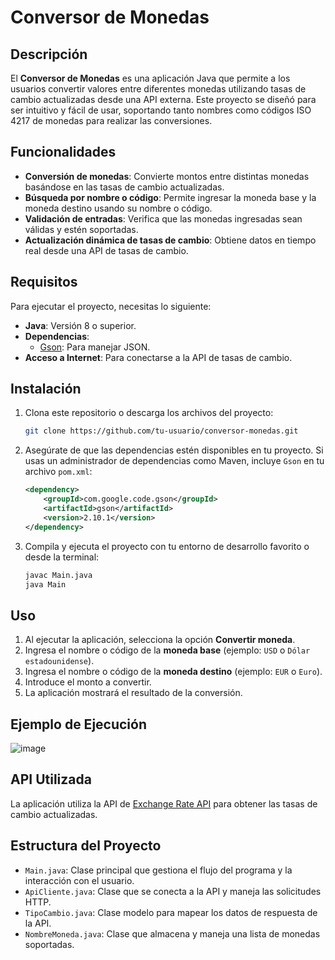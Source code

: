 # Conversor de Monedas

## Descripción

El **Conversor de Monedas** es una aplicación Java que permite a los usuarios convertir valores entre diferentes monedas utilizando tasas de cambio actualizadas desde una API externa. Este proyecto se diseñó para ser intuitivo y fácil de usar, soportando tanto nombres como códigos ISO 4217 de monedas para realizar las conversiones.

## Funcionalidades

- **Conversión de monedas**: Convierte montos entre distintas monedas basándose en las tasas de cambio actualizadas.
- **Búsqueda por nombre o código**: Permite ingresar la moneda base y la moneda destino usando su nombre o código.
- **Validación de entradas**: Verifica que las monedas ingresadas sean válidas y estén soportadas.
- **Actualización dinámica de tasas de cambio**: Obtiene datos en tiempo real desde una API de tasas de cambio.

## Requisitos

Para ejecutar el proyecto, necesitas lo siguiente:

- **Java**: Versión 8 o superior.
- **Dependencias**:
  - [Gson](https://github.com/google/gson): Para manejar JSON.
- **Acceso a Internet**: Para conectarse a la API de tasas de cambio.

## Instalación

1. Clona este repositorio o descarga los archivos del proyecto:

   ```bash
   git clone https://github.com/tu-usuario/conversor-monedas.git
   ```

2. Asegúrate de que las dependencias estén disponibles en tu proyecto. Si usas un administrador de dependencias como Maven, incluye `Gson` en tu archivo `pom.xml`:

   ```xml
   <dependency>
       <groupId>com.google.code.gson</groupId>
       <artifactId>gson</artifactId>
       <version>2.10.1</version>
   </dependency>
   ```

3. Compila y ejecuta el proyecto con tu entorno de desarrollo favorito o desde la terminal:

   ```bash
   javac Main.java
   java Main
   ```

## Uso

1. Al ejecutar la aplicación, selecciona la opción **Convertir moneda**.
2. Ingresa el nombre o código de la **moneda base** (ejemplo: `USD` o `Dólar estadounidense`).
3. Ingresa el nombre o código de la **moneda destino** (ejemplo: `EUR` o `Euro`).
4. Introduce el monto a convertir.
5. La aplicación mostrará el resultado de la conversión.

## Ejemplo de Ejecución

![image](https://github.com/user-attachments/assets/5470e2bb-ca63-4759-a5ab-237f131ca734)


## API Utilizada

La aplicación utiliza la API de [Exchange Rate API](https://www.exchangerate-api.com/) para obtener las tasas de cambio actualizadas.

## Estructura del Proyecto

- `Main.java`: Clase principal que gestiona el flujo del programa y la interacción con el usuario.
- `ApiCliente.java`: Clase que se conecta a la API y maneja las solicitudes HTTP.
- `TipoCambio.java`: Clase modelo para mapear los datos de respuesta de la API.
- `NombreMoneda.java`: Clase que almacena y maneja una lista de monedas soportadas.
